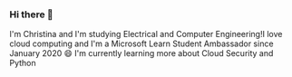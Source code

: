 ### Hi there 👋

I'm Christina and I'm studying Electrical and Computer Engineering!I love cloud computing and I'm a Microsoft Learn Student Ambassador since January 2020 😄
I'm currently learning more about Cloud Security and Python

<!--
**ChristinaPa/ChristinaPa** is a ✨ _special_ ✨ repository because its `README.md` (this file) appears on your GitHub profile.

Here are some ideas to get you started:

- 🔭 I’m currently working on ...
- 🌱 I’m currently learning ...
- 👯 I’m looking to collaborate on ...
- 🤔 I’m looking for help with ...
- 💬 Ask me about ...
- 📫 How to reach me: ...
- 😄 Pronouns: ...
- ⚡ Fun fact: ...
-->

